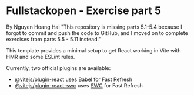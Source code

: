 # Fullstackopen - Exercise part 5
By Nguyen Hoang Hai
"This repository is missing parts 5.1-5.4 because I forgot to commit and push the code to GitHub, and I moved on to complete exercises from parts 5.5 - 5.11 instead."

This template provides a minimal setup to get React working in Vite with HMR and some ESLint rules.

Currently, two official plugins are available:

- [@vitejs/plugin-react](https://github.com/vitejs/vite-plugin-react/blob/main/packages/plugin-react/README.md) uses [Babel](https://babeljs.io/) for Fast Refresh
- [@vitejs/plugin-react-swc](https://github.com/vitejs/vite-plugin-react-swc) uses [SWC](https://swc.rs/) for Fast Refresh
